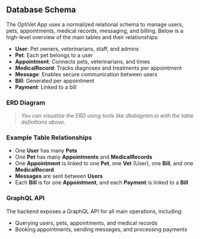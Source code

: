 ## Database Schema

The OptiVet App uses a normalized relational schema to manage users, pets, appointments, medical records, messaging, and billing. Below is a high-level overview of the main tables and their relationships:

- **User**: Pet owners, veterinarians, staff, and admins
- **Pet**: Each pet belongs to a user
- **Appointment**: Connects pets, veterinarians, and times
- **MedicalRecord**: Tracks diagnoses and treatments per appointment
- **Message**: Enables secure communication between users
- **Bill**: Generated per appointment
- **Payment**: Linked to a bill

### ERD Diagram

> _You can visualize the ERD using tools like dbdiagram.io with the table definitions above._

### Example Table Relationships

- One **User** has many **Pets**
- One **Pet** has many **Appointments** and **MedicalRecords**
- One **Appointment** is linked to one **Pet**, one **Vet** (User), one **Bill**, and one **MedicalRecord**
- **Messages** are sent between **Users**
- Each **Bill** is for one **Appointment**, and each **Payment** is linked to a **Bill**

### GraphQL API

The backend exposes a GraphQL API for all main operations, including:

- Querying users, pets, appointments, and medical records
- Booking appointments, sending messages, and processing payments
